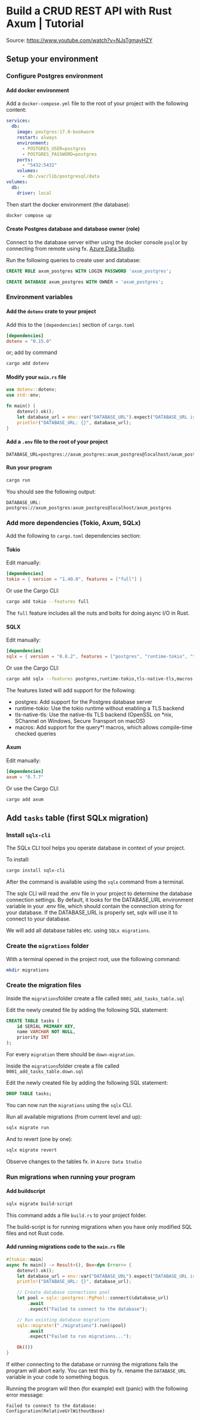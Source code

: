 # Build a CRUD REST API with Rust Axum | Tutorial
Source: https://www.youtube.com/watch?v=NJsTgmayHZY


## Setup your environment

### Configure Postgres environment

#### Add docker environment

Add a `docker-compose.yml` file to the root of your project with the following content:

```yml
services:
  db:
    image: postgres:17.0-bookworm
    restart: always
    environment:
      - POSTGRES_USER=postgres
      - POSTGRES_PASSWORD=postgres
    ports:
      - "5432:5432"
    volumes:
      - db:/var/lib/postgresql/data
volumes:
  db:
    driver: local
```

Then start the docker environment (the database):

```sh
docker compose up
```

#### Create Postgres database and database owner (role)

Connect to the database server either using the docker console `psql`or by connecting from remote using fx. [Azure Data Studio](https://azure.microsoft.com/en-us/products/data-studio).

Run the following queries to create user and database:

```SQL
CREATE ROLE axum_postgres WITH LOGIN PASSWORD 'axum_postgres';
```

```SQL
CREATE DATABASE axum_postgres WITH OWNER = 'axum_postgres';
```

### Environment variables

#### Add the `dotenv` crate to your project

Add this to the `[dependencies]` section of `cargo.toml`

```toml
[dependencies]
dotenv = "0.15.0"
```

or; add by command

```sh
cargo add dotenv
```

#### Modify your `main.rs` file

```rust
use dotenv::dotenv;
use std::env;

fn main() {
    dotenv().ok();
    let database_url = env::var("DATABASE_URL").expect("DATABASE_URL is not set");
    println!("DATABASE_URL: {}", database_url);
}
```

#### Add a `.env` file to the root of your project

```Text
DATABASE_URL=postgres://axum_postgres:axum_postgres@localhost/axum_postgres
```

#### Run your program

```sh
cargo run
```

You should see the following output:

```Text
DATABASE_URL: postgres://axum_postgres:axum_postgres@localhost/axum_postgres
```

### Add more dependencies (Tokio, Axum, SQLx)

Add the following to `cargo.toml` dependencies section:

#### Tokio

Edit manually:

```toml
[dependencies]
tokio = { version = "1.40.0", features = ["full"] }
```

Or use the Cargo CLI:

```sh
cargo add tokio --features full
```

The `full` feature includes all the nuts and bolts for doing async I/O in Rust.

#### SQLX

Edit manually:

```toml
[dependencies]
sqlx = { version = "0.8.2", features = ["postgres", "runtime-tokio", "tls-native-tls", "macros"] }
```

Or use the Cargo CLI:

```sh
cargo add sqlx --features postgres,runtime-tokio,tls-native-tls,macros
```

The features listed will add support for the following:
- postgres: Add support for the Postgres database server
- runtime-tokio: Use the tokio runtime without enabling a TLS backend
- tls-native-tls: Use the native-tls TLS backend (OpenSSL on *nix, SChannel on Windows, Secure Transport on macOS)
- macros: Add support for the query*! macros, which allows compile-time checked queries


#### Axum

Edit manually:

```toml
[dependencies]
axum = "0.7.7"
```

Or use the Cargo CLI:

```sh
cargo add axum
```


## Add `tasks` table (first SQLx migration)

### Install `sqlx-cli`

The SQLx CLI tool helps you operate database in context of your project.

To install:

```sh
cargo install sqlx-cli
```

After the command is available using the `sqlx` command from a terminal.

The sqlx CLI will read the .env file in your project to determine the database connection settings. By default, it looks for the DATABASE_URL environment variable in your .env file, which should contain the connection string for your database. If the DATABASE_URL is properly set, sqlx will use it to connect to your database.


We will add all database tables etc. using `SQLx migrations`.

### Create the `migrations` folder

With a terminal opened in the project root, use the following command:

```sh
mkdir migrations
```

### Create the migration files

Inside the `migrations`folder create a file called `0001_add_tasks_table.sql`

Edit the newly created file by adding the following SQL statement:

```sql
CREATE TABLE tasks (
    id SERIAL PRIMARY KEY,
    name VARCHAR NOT NULL,
    priority INT
);
```

For every `migration` there should be `down-migration`. 

Inside the `migrations`folder create a file called `0001_add_tasks_table.down.sql`

Edit the newly created file by adding the following SQL statement:

```sql
DROP TABLE tasks;
```

You can now run the `migrations` using the `sqlx` CLI.

Run all available migrations (from current level and up):
```sh
sqlx migrate run
```

And to revert (one by one):
```sh
sqlx migrate revert
```

Observe changes to the tables fx. in `Azure Data Studio`


### Run migrations when running your program

#### Add buildscript

```sh
sqlx migrate build-script
```

This command adds a file `build.rs` to your project folder. 

The build-script is for running migrations when you have only modified SQL files and not Rust code.


#### Add running migrations code to the `main.rs` file

```Rust
#[tokio::main]
async fn main() -> Result<(), Box<dyn Error>> {
    dotenv().ok();
    let database_url = env::var("DATABASE_URL").expect("DATABASE_URL is not set");
    println!("DATABASE_URL: {}", database_url);

    // Create database connections pool
    let pool = sqlx::postgres::PgPool::connect(&database_url)
        .await
        .expect("Failed to connect to the database");

    // Run existing database migrations
    sqlx::migrate!("./migrations").run(&pool)
        .await
        .expect("Failed to run migrations...");

    Ok(())
}
```

If either connecting to the database or running the migrations fails the program will abort early. You can test this by fx. rename the `DATABASE_URL` variable in your code to something bogus. 

Running the program will then (for example) exit (panic) with the following error message:

```Text
Failed to connect to the database: Configuration(RelativeUrlWithoutBase)
```